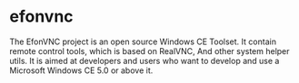 # efonvnc
The EfonVNC project is an open source Windows CE Toolset. It contain remote control tools, which is based on RealVNC, And other system helper utils. It is aimed at developers and users who want to develop and use a Microsoft Windows CE 5.0 or above it.
